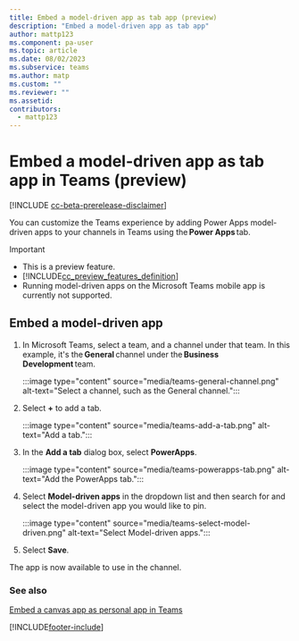 ```yaml
---
title: Embed a model-driven app as tab app (preview)
description: "Embed a model-driven app as tab app"
author: mattp123
ms.component: pa-user
ms.topic: article
ms.date: 08/02/2023
ms.subservice: teams
ms.author: matp
ms.custom: ""
ms.reviewer: ""
ms.assetid: 
contributors:
  - mattp123
---
```


# Embed a model-driven app as tab app in Teams (preview)

[!INCLUDE [cc-beta-prerelease-disclaimer](../includes/cc-beta-prerelease-disclaimer.md)]

You can customize the Teams experience by adding Power Apps model-driven apps to your channels in Teams using the **Power Apps** tab. 

> [!IMPORTANT]
> - This is a preview feature.
> - [!INCLUDE[cc_preview_features_definition](../includes/cc-preview-features-definition.md)]
> - Running model-driven apps on the Microsoft Teams mobile app is currently not supported.

## Embed a model-driven app

1. In Microsoft Teams, select a team, and a channel under that team. In this example, it's the **General** channel under the **Business Development** team.

   :::image type="content" source="media/teams-general-channel.png" alt-text="Select a channel, such as the General channel.":::

1. Select **+** to add a tab.

   :::image type="content" source="media/teams-add-a-tab.png" alt-text="Add a tab.":::

1. In the **Add a tab** dialog box, select **PowerApps**.

   :::image type="content" source="media/teams-powerapps-tab.png" alt-text="Add the PowerApps tab.":::

1. Select **Model-driven apps** in the dropdown list and then search for and select the model-driven app you would like to pin.

   :::image type="content" source="media/teams-select-model-driven.png" alt-text="Select Model-driven apps.":::

1. Select **Save**.

The app is now available to use in the channel.

### See also
[Embed a canvas app as personal app in Teams](embed-teams-app.md)


[!INCLUDE[footer-include](../includes/footer-banner.md)]
